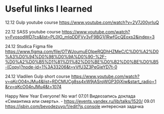 # Useful links I learned

12.12 Gulp youtube course https://www.youtube.com/watch?v=2V7J00yrIuQ

22.12 SASS youtube course https://www.youtube.com/watch?v=FvosodWD7cs&list=PL0lO_mIqDDFVv3vF9BG1j1RwfGcQEoxs2&index=3

24.12 Studica Figma file https://www.figma.com/file/OTWJoumuEOIpeRQDhHZMeC/C%D0%A2%D0%A3%D0%94%D0%98%D0%9A%D0%90-%2F-%D0%A2%D0%B5%D1%81%D1%82%D0%BE%D0%B2%D0%BE%D0%B5-(Copy)?node-id=1%3A33206&t=vVfU3Z3PeGieYD7t-0

24.12 Vladilen Gulp short course https://www.youtube.com/watch?v=qKcO04nJMu4&list=RDCMUCg8ss4xW9jASrqWGP30jXiw&start_radio=1&rv=qKcO04nJMu4&t=1074

Happy New Year Everyone! No war!
07.01 Видеозапись доклада «Семантика или смерть». - https://events.yandex.ru/lib/talks/1520/
09.01 https://jsbin.com/bevodezuyo/1/edit?js,console интересная задачка
